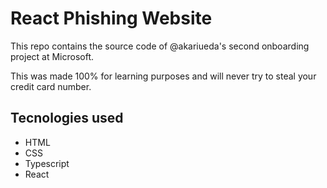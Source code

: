 # React Phishing Website

This repo contains the source code of @akariueda's second onboarding project at Microsoft.

This was made 100% for learning purposes and will never try to steal your credit card number.

## Tecnologies used

- HTML
- CSS
- Typescript
- React
